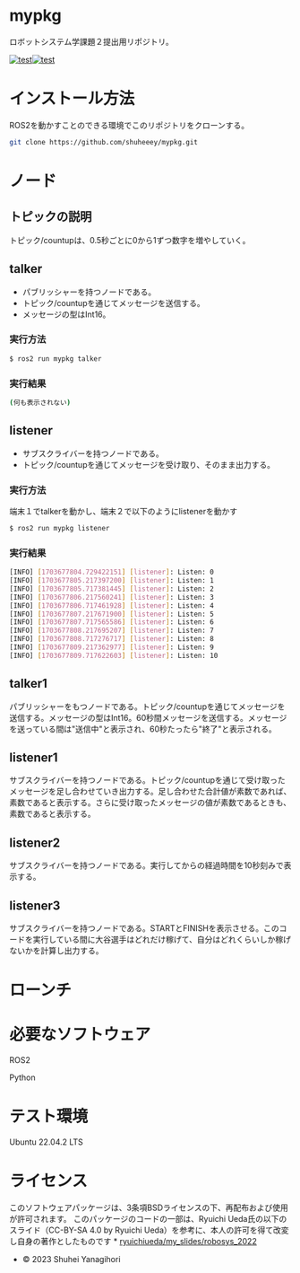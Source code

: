 # mypkg
ロボットシステム学課題２提出用リポジトリ。

[![test](https://github.com/shuheeey/mypkg/actions/workflows/test.yml/badge.svg)](https://github.com/shuheeey/mypkg/actions/workflows/test.yml)[![test](https://github.com/shuheeey/mypkg/actions/workflows/test1.yml/badge.svg)](https://github.com/shuheeey/mypkg/actions/workflows/test1.yml)

# インストール方法
ROS2を動かすことのできる環境でこのリポジトリをクローンする。

```bash
git clone https://github.com/shuheeey/mypkg.git
```

# ノード

## トピックの説明
トピック/countupは、0.5秒ごとに0から1ずつ数字を増やしていく。

## talker
* パブリッシャーを持つノードである。
* トピック/countupを通じてメッセージを送信する。
* メッセージの型はInt16。

### 実行方法

```bash
$ ros2 run mypkg talker
```

### 実行結果

```bash
(何も表示されない)
```

## listener
* サブスクライバーを持つノードである。
* トピック/countupを通じてメッセージを受け取り、そのまま出力する。

### 実行方法

端末１でtalkerを動かし、端末２で以下のようにlistenerを動かす

```bash
$ ros2 run mypkg listener
```

### 実行結果

```bash
[INFO] [1703677804.729422151] [listener]: Listen: 0
[INFO] [1703677805.217397200] [listener]: Listen: 1
[INFO] [1703677805.717381445] [listener]: Listen: 2
[INFO] [1703677806.217560241] [listener]: Listen: 3
[INFO] [1703677806.717461928] [listener]: Listen: 4
[INFO] [1703677807.217671900] [listener]: Listen: 5
[INFO] [1703677807.717565586] [listener]: Listen: 6
[INFO] [1703677808.217695207] [listener]: Listen: 7
[INFO] [1703677808.717276717] [listener]: Listen: 8
[INFO] [1703677809.217362977] [listener]: Listen: 9
[INFO] [1703677809.717622603] [listener]: Listen: 10
```

## talker1
パブリッシャーをもつノードである。トピック/countupを通じてメッセージを送信する。メッセージの型はInt16。60秒間メッセージを送信する。メッセージを送っている間は"送信中"と表示され、60秒たったら"終了"と表示される。

## listener1
サブスクライバーを持つノードである。トピック/countupを通じて受け取ったメッセージを足し合わせていき出力する。足し合わせた合計値が素数であれば、素数であると表示する。さらに受け取ったメッセージの値が素数であるときも、素数であると表示する。

## listener2
サブスクライバーを持つノードである。実行してからの経過時間を10秒刻みで表示する。

## listener3
サブスクライバーを持つノードである。STARTとFINISHを表示させる。このコードを実行している間に大谷選手はどれだけ稼げて、自分はどれくらいしか稼げないかを計算し出力する。

# ローンチ

# 必要なソフトウェア
ROS2

Python

# テスト環境
Ubuntu 22.04.2 LTS

# ライセンス
このソフトウェアパッケージは、3条項BSDライセンスの下、再配布および使用が許可されます。
このパッケージのコードの一部は、Ryuichi Ueda氏の以下のスライド（CC-BY-SA 4.0 by Ryuichi Ueda）を参考に、本人の許可を得て改変し自身の著作としたものです
	* [ryuichiueda/my_slides/robosys_2022](https://github.com/ryuichiueda/my_slides/tree/master/robosys_2022)
* © 2023 Shuhei Yanagihori

